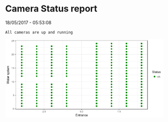 Camera Status report
================
18/05/2017 - 05:53:08

    All cameras are up and running

![](camreport_files/figure-markdown_github/unnamed-chunk-2-1.png)
